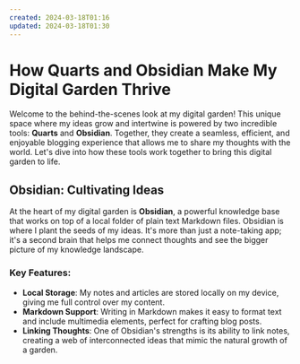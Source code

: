 ```yaml
---
created: 2024-03-18T01:16
updated: 2024-03-18T01:30
---
```

# How Quarts and Obsidian Make My Digital Garden Thrive


Welcome to the behind-the-scenes look at my digital garden! This unique space where my ideas grow and intertwine is powered by two incredible tools: **Quarts** and **Obsidian**. Together, they create a seamless, efficient, and enjoyable blogging experience that allows me to share my thoughts with the world. Let's dive into how these tools work together to bring this digital garden to life.


## Obsidian: Cultivating Ideas

At the heart of my digital garden is **Obsidian**, a powerful knowledge base that works on top of a local folder of plain text Markdown files. Obsidian is where I plant the seeds of my ideas. It's more than just a note-taking app; it's a second brain that helps me connect thoughts and see the bigger picture of my knowledge landscape.

### Key Features:

- **Local Storage**: My notes and articles are stored locally on my device, giving me full control over my content.
- **Markdown Support**: Writing in Markdown makes it easy to format text and include multimedia elements, perfect for crafting blog posts.
- **Linking Thoughts**: One of Obsidian's strengths is its ability to link notes, creating a web of interconnected ideas that mimic the natural growth of a garden.
